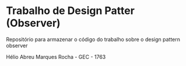 # Trabalho de Design Patter (Observer)
Repositório para armazenar o código do trabalho sobre o design pattern observer

Hélio Abreu Marques Rocha - GEC - 1763
